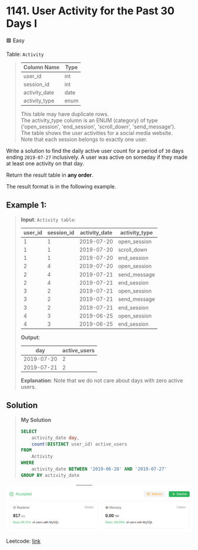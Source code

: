 # 1141. User Activity for the Past 30 Days I
🟩 Easy

Table: `Activity`

> | Column Name   | Type    |
> |---------------|---------|
> | user_id       | int     |
> | session_id    | int     |
> | activity_date | date    |
> | activity_type | enum    |
>
> This table may have duplicate rows. \
> The activity_type column is an ENUM (category) of type ('open_session', 'end_session', 'scroll_down', 'send_message'). \
> The table shows the user activities for a social media website. \
> Note that each session belongs to exactly one user.

Write a solution to find the daily active user count for a period of `30` days ending `2019-07-27` inclusively. A user was active on someday if they made at least one activity on that day.

Return the result table in **any order**.

The result format is in the following example.

## Example 1:

> **Input**: 
> `Activity table`:
>
> | user_id | session_id | activity_date | activity_type |
> |---------|------------|---------------|---------------|
> | 1       | 1          | 2019-07-20    | open_session  |
> | 1       | 1          | 2019-07-20    | scroll_down   |
> | 1       | 1          | 2019-07-20    | end_session   |
> | 2       | 4          | 2019-07-20    | open_session  |
> | 2       | 4          | 2019-07-21    | send_message  |
> | 2       | 4          | 2019-07-21    | end_session   |
> | 3       | 2          | 2019-07-21    | open_session  |
> | 3       | 2          | 2019-07-21    | send_message  |
> | 3       | 2          | 2019-07-21    | end_session   |
> | 4       | 3          | 2019-06-25    | open_session  |
> | 4       | 3          | 2019-06-25    | end_session   |
>
> **Output**: 
>
> | day        | active_users |
> |------------|--------------| 
> | 2019-07-20 | 2            |
> | 2019-07-21 | 2            |
>
> **Explanation**: Note that we do not care about days with zero active users.

## Solution
> **My Solution**
> ```sql
> SELECT
>     activity_date day,
>     count(DISTINCT user_id) active_users
> FROM
>     Activity
> WHERE
>     activity_date BETWEEN '2019-06-28' AND '2019-07-27'
> GROUP BY activity_date
> ```

![result](1141.png)

Leetcode: [link](https://leetcode.com/problems/user-activity-for-the-past-30-days-i/description/)